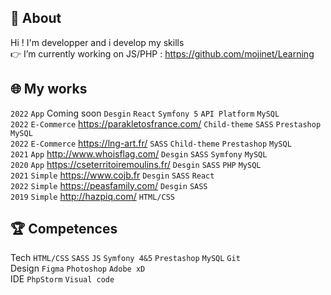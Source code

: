## 🎯 About
Hi ! I'm developper and i develop my skills  
👉 I’m currently working on JS/PHP : https://github.com/mojinet/Learning

## 🌐 My works
```2022``` ```App```  Coming soon   ```Desgin``` ```React``` ```Symfony 5``` ```API Platform```  ```MySQL```  
```2022``` ```E-Commerce```  https://parakletosfrance.com/   ```Child-theme``` ```SASS``` ```Prestashop``` ```MySQL```  
```2022``` ```E-Commerce``` https://lng-art.fr/ ```SASS``` ```Child-theme``` ```Prestashop``` ```MySQL```  
```2021``` ```App``` http://www.whoisflag.com/ ```Desgin``` ```SASS``` ```Symfony``` ```MySQL```  
```2020``` ```App``` https://cseterritoiremoulins.fr/ ```Desgin``` ```SASS``` ```PHP``` ```MySQL```  
```2021``` ```Simple``` https://www.cojb.fr ```Desgin``` ```SASS``` ```React```  
```2022``` ```Simple``` https://peasfamily.com/  ```Desgin``` ```SASS```  
```2019``` ```Simple``` http://hazpiq.com/  ```HTML/CSS```

## 🏆 Competences
Tech ```HTML/CSS``` ```SASS``` ```JS``` ```Symfony 4&5``` ```Prestashop```  ```MySQL``` ```Git```  
Design ```Figma``` ```Photoshop``` ```Adobe xD```   
IDE ```PhpStorm``` ```Visual code``` 

<!--
**mojinet/mojinet** is a ✨ _special_ ✨ repository because its `README.md` (this file) appears on your GitHub profile.
Here are some ideas to get you started:
- 🔭 I’m currently working on ...
- 🌱 I’m currently learning ...
- 👯 I’m looking to collaborate on ...
- 🤔 I’m looking for help with ...
- 💬 Ask me about ...
- 📫 How to reach me: ...
- 😄 Pronouns: ...
- ⚡ Fun fact: ...
-->
